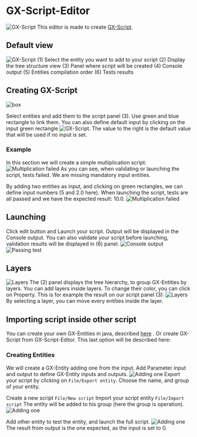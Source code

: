 # GX-Script-Editor
![GX-Script](https://raw.githubusercontent.com/eadgyo/GX-Script-Editor/master/img/example.PNG)
This editor is made to create [GX-Script](https://github.com/eadgyo/GX-Script).

## Default view
![GX-Script](https://raw.githubusercontent.com/eadgyo/GX-Script-Editor/master/img/frame.PNG)
(1) Select the entity you want to add to your script
(2) Display the tree structure view
(3) Panel where script will be created
(4) Console output
(5) Entities compilation order
(6) Tests results

## Creating GX-Script
![box](https://raw.githubusercontent.com/eadgyo/GX-Script-Editor/master/img/box.PNG)

Select entities and add them to the script panel (3). 
Use green and blue rectangle to link them. You can also define default input by clicking on the input green rectangle ![GX-Script](https://raw.githubusercontent.com/eadgyo/GX-Script-Editor/master/img/greenbox.PNG). The value to the right is the default value that will be used if no input is set.

### Example
In this section we will create a simple multiplication script:
![Multiplication failed](https://raw.githubusercontent.com/eadgyo/GX-Script-Editor/master/img/multiply_failed.PNG)
As you can see, when validating or launching the script, tests failed. We are missing mandatory input entities.

By adding two entities as input, and clicking on green rectangles, we can define input numbers (5 and 2.0 here). When launching the script, tests are all passed and we have the expected result: 10.0.
![Multiplication failed](https://raw.githubusercontent.com/eadgyo/GX-Script-Editor/master/img/multiply_valid.PNG)



## Launching
Click edit button and Launch your script. Output will be displayed in the Console output.
You can also validate your script before launching, validation results will be displayed in (6) panel.
![Console output](https://raw.githubusercontent.com/eadgyo/GX-Script-Editor/master/img/egx_example_cons.PNG)
![Passing test](https://raw.githubusercontent.com/eadgyo/GX-Script-Editor/master/img/validation_failed.PNG)



## Layers
![Layers](https://raw.githubusercontent.com/eadgyo/GX-Script-Editor/master/img/LayerPanel.PNG)
The (2) panel displays the tree hierarchy, to group GX-Entities by layers. You can add layers inside layers. To change their color, you can click on Property.
This is for example the result on our script panel (3):
![Layers](https://raw.githubusercontent.com/eadgyo/GX-Script-Editor/master/img/layerDemo.PNG)
By selecting a layer, you can move every entities inside the layer.

## Importing script inside other script
You can create your own GX-Entities in java, described [here]() . Or create GX-Script from GX-Script-Editor.
This last option will be described here:

### Creating Entities
We will create a GX-Entity adding one from the input. Add Parameter input and output to define GX-Entity inputs and outputs.
![Adding one](https://raw.githubusercontent.com/eadgyo/GX-Script-Editor/master/img/function.PNG)
Export your script by clicking on ```File/Export entity```. Choose the name, and group of your entity.

Create a new script ```File/New script```
Import your script entity ```File/Import script```
The entity will be added to his group (here the group is operation).
![Adding one](https://raw.githubusercontent.com/eadgyo/GX-Script-Editor/master/img/addingOneGroup.PNG)

Add other entity to test the entity, and launch the full script.
![Adding one](https://raw.githubusercontent.com/eadgyo/GX-Script-Editor/master/img/addingOne.PNG)
The result from output is the one expected, as the input is set to 0.
